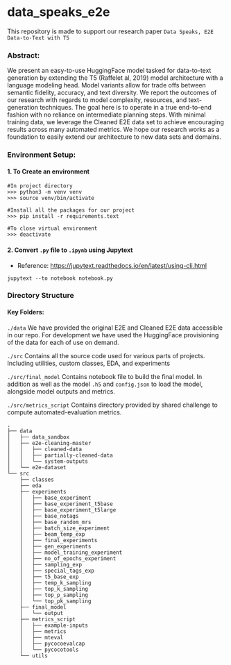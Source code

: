 <!-- #region -->
# data_speaks_e2e

This repository is made to support our research paper ```Data Speaks, E2E Data-to-Text with T5```

### Abstract:
We present an easy-to-use HuggingFace model tasked for data-to-text generation by extending the T5 (Raffelet al, 2019) model architecture with a language modeling head. Model variants allow for trade offs between semantic fidelity, accuracy, and text diversity. We report the outcomes of our research with regards to model complexity, resources, and text-generation techniques. The goal here is to operate in a true end-to-end fashion with no reliance on intermediate planning steps. With minimal training data, we leverage the Cleaned E2E data set to achieve encouraging results across many automated metrics. We hope our research works as a foundation to easily extend our architecture to new data sets and domains.

### Environment Setup:

#### 1. To Create an environment

```
#In project directory
>>> python3 -m venv venv
>>> source venv/bin/activate

#Install all the packages for our project
>>> pip install -r requirements.text

#To close virtual environment
>>> deactivate 
```

#### 2. Convert  `.py` file to `.ipynb` using Jupytext
* Reference: https://jupytext.readthedocs.io/en/latest/using-cli.html

```
jupytext --to notebook notebook.py
```

### Directory Structure

#### Key Folders:

```./data```
We have provided the original E2E and Cleaned E2E data accessible in our repo. For development we have used the HuggingFace provisioning of the data for each of use on demand.

```./src```
Contains all the source code used for various parts of projects. Including utilities, custom classes, EDA, and experiments

```./src/final_model```
Contains notebook file to build the final model. In addition as well as the model `.h5` and `config.json` to load the model, alongside model outputs and metrics.

```./src/metrics_script```
Contains directory provided by shared challenge to compute automated-evaluation metrics.

    .
    ├── data
    │   ├── data_sandbox
    │   ├── e2e-cleaning-master
    │   │   ├── cleaned-data
    │   │   ├── partially-cleaned-data
    │   │   └── system-outputs
    │   └── e2e-dataset
    └── src
        ├── classes
        ├── eda
        ├── experiments
        │   ├── base_experiment
        │   ├── base_experiment_t5base
        │   ├── base_experiment_t5large
        │   ├── base_notags
        │   ├── base_random_mrs
        │   ├── batch_size_experiment
        │   ├── beam_temp_exp
        │   ├── final_experiments
        │   ├── gen_experiments
        │   ├── model_training_experiment
        │   ├── no_of_epochs_experiment
        │   ├── sampling_exp
        │   ├── special_tags_exp
        │   ├── t5_base_exp
        │   ├── temp_k_sampling
        │   ├── top_k_sampling
        │   ├── top_p_sampling
        │   └── top_pk_sampling
        ├── final_model
        │   └── output
        ├── metrics_script
        │   ├── example-inputs
        │   ├── metrics
        │   ├── mteval
        │   ├── pycocoevalcap
        │   └── pycocotools
        └── utils


<!-- #endregion -->
